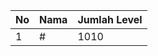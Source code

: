 | No | Nama            | Jumlah Level |
|----|-----------------|--------------|
| 1  | #    |    1010        |
